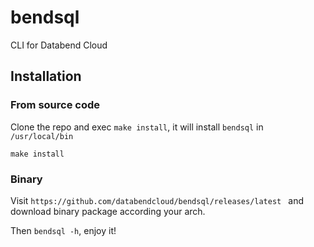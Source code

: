 # bendsql

CLI for Databend Cloud

## Installation

### From source code

Clone the repo and exec `make install`, it will install `bendsql` in `/usr/local/bin`

```shell
make install
```

### Binary

Visit `https://github.com/databendcloud/bendsql/releases/latest
` and download binary package according your arch.

Then `bendsql -h`, enjoy it!
